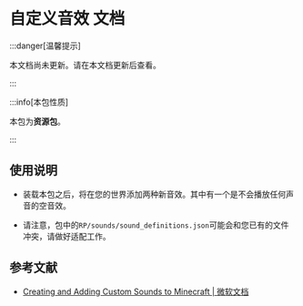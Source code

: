 # 自定义音效 文档

:::danger[温馨提示]

本文档尚未更新。请在本文档更新后查看。

:::

:::info[本包性质]

本包为**资源包**。

:::

## 使用说明

* 装载本包之后，将在您的世界添加两种新音效。其中有一个是不会播放任何声音的空音效。

* 请注意，包中的`RP/sounds/sound_definitions.json`可能会和您已有的文件冲突，请做好适配工作。

## 参考文献

* [Creating and Adding Custom Sounds to Minecraft | 微软文档](https://learn.microsoft.com/en-us/minecraft/creator/documents/addcustomsounds?view=minecraft-bedrock-stable)
